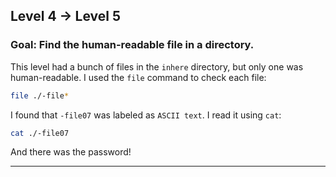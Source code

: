 ## **Level 4 → Level 5**

### **Goal**: Find the human-readable file in a directory.

This level had a bunch of files in the `inhere` directory, but only one was human-readable. I used the `file` command to check each file:

```bash
file ./-file*
```

I found that `-file07` was labeled as `ASCII text`. I read it using `cat`:

```bash
cat ./-file07
```

And there was the password!

---